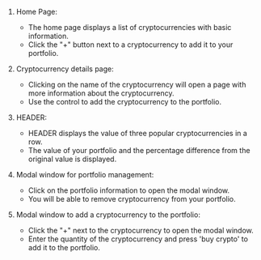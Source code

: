 1. Home Page:
   - The home page displays a list of cryptocurrencies with basic information.
   - Click the "+" button next to a cryptocurrency to add it to your portfolio.

2. Cryptocurrency details page:
   - Clicking on the name of the cryptocurrency will open a page with more information about the cryptocurrency.
   - Use the control to add the cryptocurrency to the portfolio.

3. HEADER:
   - HEADER displays the value of three popular cryptocurrencies in a row.
   - The value of your portfolio and the percentage difference from the original value is displayed.

4. Modal window for portfolio management:
   - Click on the portfolio information to open the modal window.
   - You will be able to remove cryptocurrency from your portfolio.

5. Modal window to add a cryptocurrency to the portfolio:
   - Click the "+" next to the cryptocurrency to open the modal window.
   - Enter the quantity of the cryptocurrency and press 'buy crypto' to add it to the portfolio.